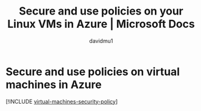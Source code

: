 ﻿---
title: Secure and use policies on your Linux VMs in Azure | Microsoft Docs
description: Learn about security and policies for Linux and virtual machines in Azure.
services: virtual-machines-linux
documentationcenter: ''
author: davidmu1
manager: timlt
editor: tysonn
tags: azure-resource-manager

ms.assetid:
ms.service: virtual-machines-linux
ms.workload: infrastructure-services
ms.tgt_pltfrm: vm-linux
ms.date: 08/14/2017
ms.author: davidmu
---

# Secure and use policies on virtual machines in Azure

[!INCLUDE [virtual-machines-security-policy](../../../includes/virtual-machines-security-policy.md)]

